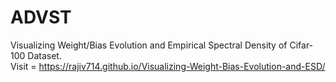 # ADVST
Visualizing Weight/Bias Evolution and Empirical Spectral Density of Cifar- 100 Dataset.<br>
Visit = https://rajiv714.github.io/Visualizing-Weight-Bias-Evolution-and-ESD/
